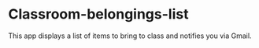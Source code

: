 # Classroom-belongings-list
This app displays a list of items to bring to class and notifies you via Gmail.
